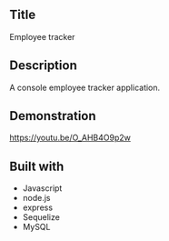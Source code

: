 ## Title
Employee tracker 

## Description
A console employee tracker application.

## Demonstration
https://youtu.be/O_AHB4O9p2w

## Built with
- Javascript
- node.js
- express
- Sequelize
- MySQL
